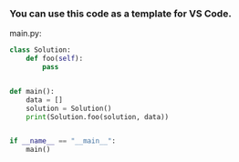 ### You can use this code as a template for VS Code.

main.py:
```python
class Solution:
    def foo(self):
        pass


def main():
    data = []
    solution = Solution()
    print(Solution.foo(solution, data))


if __name__ == "__main__":
    main()

```
